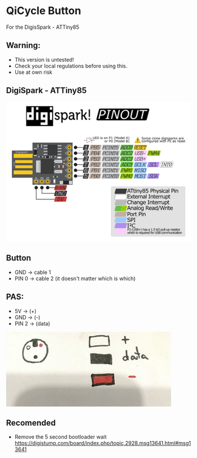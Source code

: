 # QiCycle Button

For the DigisSpark - ATTiny85

## Warning:
* This version is untested!
* Check your local regulations before using this.
* Use at own risk

## DigiSpark - ATTiny85
![](digispark-pinout.png)

## Button

* GND   -> cable 1
* PIN 0 -> cable 2 (it doesn't matter which is which)

## PAS:

* 5V    -> (+) 
* GND   -> (-) 
* PIN 2 -> (data) 

![Thanks @mBurgas for the diagram!](pinout_diagram.png)

## Recomended

* Remove the 5 second bootloader wait
https://digistump.com/board/index.php/topic,2928.msg13641.html#msg13641
